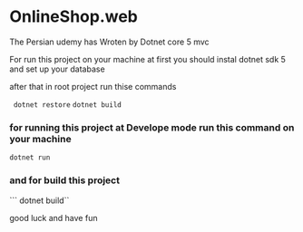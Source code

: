 # OnlineShop.web
The Persian udemy has Wroten by Dotnet core 5 mvc


For run this project on your machine  at first you should instal dotnet sdk 5 and set up  your database 

after that in root project run thise commands 

``` dotnet restore```
``` dotnet build ``` 

### for running this project at Develope mode  run this command on your machine 

```dotnet run ```

### and for build this project 

``` dotnet build``




good luck and have fun 
